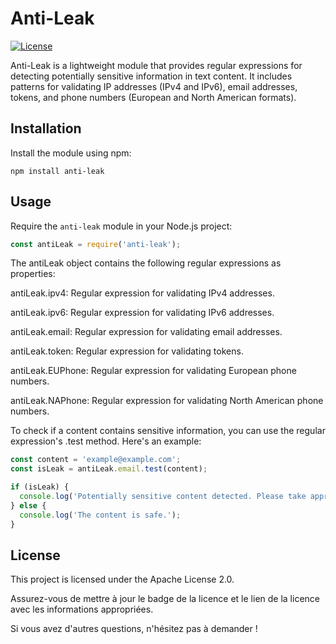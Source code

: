 # Anti-Leak

[![License](https://img.shields.io/badge/License-Apache%202.0-blue.svg)](https://opensource.org/licenses/Apache-2.0)

Anti-Leak is a lightweight module that provides regular expressions for detecting potentially sensitive information in text content. It includes patterns for validating IP addresses (IPv4 and IPv6), email addresses, tokens, and phone numbers (European and North American formats).

## Installation

Install the module using npm:
```
npm install anti-leak
```

## Usage

Require the `anti-leak` module in your Node.js project:

```javascript
const antiLeak = require('anti-leak');
```
The antiLeak object contains the following regular expressions as properties:

antiLeak.ipv4: Regular expression for validating IPv4 addresses.

antiLeak.ipv6: Regular expression for validating IPv6 addresses.

antiLeak.email: Regular expression for validating email addresses.

antiLeak.token: Regular expression for validating tokens.

antiLeak.EUPhone: Regular expression for validating European phone numbers.

antiLeak.NAPhone: Regular expression for validating North American phone numbers.

To check if a content contains sensitive information, you can use the regular expression's .test method. Here's an example:

```javascript
const content = 'example@example.com';
const isLeak = antiLeak.email.test(content);

if (isLeak) {
  console.log('Potentially sensitive content detected. Please take appropriate action.');
} else {
  console.log('The content is safe.');
}
```

## License
This project is licensed under the Apache License 2.0.


Assurez-vous de mettre à jour le badge de la licence et le lien de la licence avec les informations appropriées. 

Si vous avez d'autres questions, n'hésitez pas à demander !
